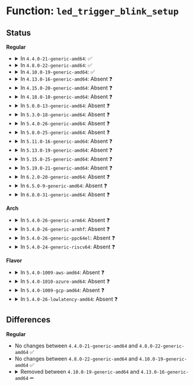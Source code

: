 # Function: <code>led_trigger_blink_setup</code>

## Status
<b>Regular</b>
<ul>
<li>
<details>
<summary>In <code>4.4.0-21-generic-amd64</code>: ✅</summary>

```c
void led_trigger_blink_setup(struct led_trigger * trig, long unsigned int * delay_on, long unsigned int * delay_off, int oneshot, int invert)
```

```json
{
  "name": "led_trigger_blink_setup",
  "collision_type": "Unique Static",
  "inline_type": "No",
  "funcs": [
    {
      "addr": 18446744071585982912,
      "name": "led_trigger_blink_setup",
      "external": false,
      "loc": "drivers/leds/led-triggers.c:269",
      "file": "drivers/leds/led-triggers.c",
      "inline": "seen, unknown",
      "caller_inline": [],
      "caller_func": [
        "drivers/leds/led-triggers.c:led_trigger_blink",
        "drivers/leds/led-triggers.c:led_trigger_blink_oneshot"
      ]
    }
  ],
  "symbols": [
    {
      "addr": 18446744071585982912,
      "name": "led_trigger_blink_setup",
      "section": ".text",
      "bind": "STB_LOCAL",
      "size": 168
    }
  ]
}
```
</details>
</li>
<li>
<details>
<summary>In <code>4.8.0-22-generic-amd64</code>: ✅</summary>

```c
void led_trigger_blink_setup(struct led_trigger * trig, long unsigned int * delay_on, long unsigned int * delay_off, int oneshot, int invert)
```

```json
{
  "name": "led_trigger_blink_setup",
  "collision_type": "Unique Static",
  "inline_type": "No",
  "funcs": [
    {
      "addr": 18446744071586388544,
      "name": "led_trigger_blink_setup",
      "external": false,
      "loc": "drivers/leds/led-triggers.c:290",
      "file": "drivers/leds/led-triggers.c",
      "inline": "seen, unknown",
      "caller_inline": [],
      "caller_func": [
        "drivers/leds/led-triggers.c:led_trigger_blink_oneshot",
        "drivers/leds/led-triggers.c:led_trigger_blink"
      ]
    }
  ],
  "symbols": [
    {
      "addr": 18446744071586388544,
      "name": "led_trigger_blink_setup",
      "section": ".text",
      "bind": "STB_LOCAL",
      "size": 168
    }
  ]
}
```
</details>
</li>
<li>
<details>
<summary>In <code>4.10.0-19-generic-amd64</code>: ✅</summary>

```c
void led_trigger_blink_setup(struct led_trigger * trig, long unsigned int * delay_on, long unsigned int * delay_off, int oneshot, int invert)
```

```json
{
  "name": "led_trigger_blink_setup",
  "collision_type": "Unique Static",
  "inline_type": "No",
  "funcs": [
    {
      "addr": 18446744071586597392,
      "name": "led_trigger_blink_setup",
      "external": false,
      "loc": "drivers/leds/led-triggers.c:297",
      "file": "drivers/leds/led-triggers.c",
      "inline": "seen, unknown",
      "caller_inline": [],
      "caller_func": [
        "drivers/leds/led-triggers.c:led_trigger_blink_oneshot",
        "drivers/leds/led-triggers.c:led_trigger_blink"
      ]
    }
  ],
  "symbols": [
    {
      "addr": 18446744071586597392,
      "name": "led_trigger_blink_setup",
      "section": ".text",
      "bind": "STB_LOCAL",
      "size": 168
    }
  ]
}
```
</details>
</li>
<li>
<details>
<summary>In <code>4.13.0-16-generic-amd64</code>: Absent ❓</summary>

```json
{
  "name": "led_trigger_blink_setup",
  "collision_type": "Unique Static",
  "inline_type": "Full",
  "funcs": [
    {
      "addr": 18446744071586722805,
      "name": "led_trigger_blink_setup",
      "external": false,
      "loc": "drivers/leds/led-triggers.c:297",
      "file": "drivers/leds/led-triggers.c",
      "inline": "not declared, inlined",
      "caller_inline": [
        "drivers/leds/led-triggers.c:led_trigger_blink_oneshot"
      ],
      "caller_func": []
    }
  ],
  "symbols": []
}
```
</details>
</li>
<li>
<details>
<summary>In <code>4.15.0-20-generic-amd64</code>: Absent ❓</summary>

```json
{
  "name": "led_trigger_blink_setup",
  "collision_type": "Unique Static",
  "inline_type": "Full",
  "funcs": [
    {
      "addr": 18446744071587207093,
      "name": "led_trigger_blink_setup",
      "external": false,
      "loc": "drivers/leds/led-triggers.c:297",
      "file": "drivers/leds/led-triggers.c",
      "inline": "not declared, inlined",
      "caller_inline": [
        "drivers/leds/led-triggers.c:led_trigger_blink_oneshot"
      ],
      "caller_func": []
    }
  ],
  "symbols": []
}
```
</details>
</li>
<li>
<details>
<summary>In <code>4.18.0-10-generic-amd64</code>: Absent ❓</summary>

```json
{
  "name": "led_trigger_blink_setup",
  "collision_type": "Unique Static",
  "inline_type": "Full",
  "funcs": [
    {
      "addr": 18446744071587507653,
      "name": "led_trigger_blink_setup",
      "external": false,
      "loc": "drivers/leds/led-triggers.c:297",
      "file": "drivers/leds/led-triggers.c",
      "inline": "not declared, inlined",
      "caller_inline": [
        "drivers/leds/led-triggers.c:led_trigger_blink_oneshot"
      ],
      "caller_func": []
    }
  ],
  "symbols": []
}
```
</details>
</li>
<li>
<details>
<summary>In <code>5.0.0-13-generic-amd64</code>: Absent ❓</summary>

```json
{
  "name": "led_trigger_blink_setup",
  "collision_type": "Unique Static",
  "inline_type": "Full",
  "funcs": [
    {
      "addr": 18446744071587688021,
      "name": "led_trigger_blink_setup",
      "external": false,
      "loc": "drivers/leds/led-triggers.c:335",
      "file": "drivers/leds/led-triggers.c",
      "inline": "not declared, inlined",
      "caller_inline": [
        "drivers/leds/led-triggers.c:led_trigger_blink_oneshot",
        "drivers/leds/led-triggers.c:led_trigger_blink_oneshot"
      ],
      "caller_func": []
    }
  ],
  "symbols": []
}
```
</details>
</li>
<li>
<details>
<summary>In <code>5.3.0-18-generic-amd64</code>: Absent ❓</summary>

```json
{
  "name": "led_trigger_blink_setup",
  "collision_type": "Unique Static",
  "inline_type": "Full",
  "funcs": [
    {
      "addr": 18446744071587967237,
      "name": "led_trigger_blink_setup",
      "external": false,
      "loc": "drivers/leds/led-triggers.c:331",
      "file": "drivers/leds/led-triggers.c",
      "inline": "not declared, inlined",
      "caller_inline": [
        "drivers/leds/led-triggers.c:led_trigger_blink_oneshot",
        "drivers/leds/led-triggers.c:led_trigger_blink_oneshot"
      ],
      "caller_func": []
    }
  ],
  "symbols": []
}
```
</details>
</li>
<li>
<details>
<summary>In <code>5.4.0-26-generic-amd64</code>: Absent ❓</summary>

```json
{
  "name": "led_trigger_blink_setup",
  "collision_type": "Unique Static",
  "inline_type": "Full",
  "funcs": [
    {
      "addr": 18446744071588174373,
      "name": "led_trigger_blink_setup",
      "external": false,
      "loc": "drivers/leds/led-triggers.c:332",
      "file": "drivers/leds/led-triggers.c",
      "inline": "not declared, inlined",
      "caller_inline": [
        "drivers/leds/led-triggers.c:led_trigger_blink_oneshot",
        "drivers/leds/led-triggers.c:led_trigger_blink_oneshot"
      ],
      "caller_func": []
    }
  ],
  "symbols": []
}
```
</details>
</li>
<li>
<details>
<summary>In <code>5.8.0-25-generic-amd64</code>: Absent ❓</summary>

```json
{
  "name": "led_trigger_blink_setup",
  "collision_type": "Unique Static",
  "inline_type": "Full",
  "funcs": [
    {
      "addr": 18446744071589038789,
      "name": "led_trigger_blink_setup",
      "external": false,
      "loc": "drivers/leds/led-triggers.c:378",
      "file": "drivers/leds/led-triggers.c",
      "inline": "not declared, inlined",
      "caller_inline": [
        "drivers/leds/led-triggers.c:led_trigger_blink_oneshot",
        "drivers/leds/led-triggers.c:led_trigger_blink_oneshot"
      ],
      "caller_func": []
    }
  ],
  "symbols": []
}
```
</details>
</li>
<li>
<details>
<summary>In <code>5.11.0-16-generic-amd64</code>: Absent ❓</summary>

```json
{
  "name": "led_trigger_blink_setup",
  "collision_type": "Unique Static",
  "inline_type": "Full",
  "funcs": [
    {
      "addr": 18446744071589048261,
      "name": "led_trigger_blink_setup",
      "external": false,
      "loc": "drivers/leds/led-triggers.c:393",
      "file": "drivers/leds/led-triggers.c",
      "inline": "not declared, inlined",
      "caller_inline": [
        "drivers/leds/led-triggers.c:led_trigger_blink_oneshot",
        "drivers/leds/led-triggers.c:led_trigger_blink_oneshot"
      ],
      "caller_func": []
    }
  ],
  "symbols": []
}
```
</details>
</li>
<li>
<details>
<summary>In <code>5.13.0-19-generic-amd64</code>: Absent ❓</summary>

```json
{
  "name": "led_trigger_blink_setup",
  "collision_type": "Unique Static",
  "inline_type": "Full",
  "funcs": [
    {
      "addr": 18446744071588935637,
      "name": "led_trigger_blink_setup",
      "external": false,
      "loc": "drivers/leds/led-triggers.c:393",
      "file": "drivers/leds/led-triggers.c",
      "inline": "not declared, inlined",
      "caller_inline": [
        "drivers/leds/led-triggers.c:led_trigger_blink_oneshot",
        "drivers/leds/led-triggers.c:led_trigger_blink_oneshot"
      ],
      "caller_func": []
    }
  ],
  "symbols": []
}
```
</details>
</li>
<li>
<details>
<summary>In <code>5.15.0-25-generic-amd64</code>: Absent ❓</summary>

```json
{
  "name": "led_trigger_blink_setup",
  "collision_type": "Unique Static",
  "inline_type": "Full",
  "funcs": [
    {
      "addr": 18446744071589643381,
      "name": "led_trigger_blink_setup",
      "external": false,
      "loc": "drivers/leds/led-triggers.c:393",
      "file": "drivers/leds/led-triggers.c",
      "inline": "not declared, inlined",
      "caller_inline": [
        "drivers/leds/led-triggers.c:led_trigger_blink_oneshot",
        "drivers/leds/led-triggers.c:led_trigger_blink_oneshot"
      ],
      "caller_func": []
    }
  ],
  "symbols": []
}
```
</details>
</li>
<li>
<details>
<summary>In <code>5.19.0-21-generic-amd64</code>: Absent ❓</summary>

```json
{
  "name": "led_trigger_blink_setup",
  "collision_type": "Unique Static",
  "inline_type": "Full",
  "funcs": [
    {
      "addr": 18446744071591144453,
      "name": "led_trigger_blink_setup",
      "external": false,
      "loc": "drivers/leds/led-triggers.c:395",
      "file": "drivers/leds/led-triggers.c",
      "inline": "not declared, inlined",
      "caller_inline": [],
      "caller_func": []
    }
  ],
  "symbols": []
}
```
</details>
</li>
<li>
<details>
<summary>In <code>6.2.0-20-generic-amd64</code>: Absent ❓</summary>

```json
{
  "name": "led_trigger_blink_setup",
  "collision_type": "Unique Static",
  "inline_type": "Full",
  "funcs": [
    {
      "addr": 18446744071592870421,
      "name": "led_trigger_blink_setup",
      "external": false,
      "loc": "drivers/leds/led-triggers.c:395",
      "file": "drivers/leds/led-triggers.c",
      "inline": "not declared, inlined",
      "caller_inline": [],
      "caller_func": []
    }
  ],
  "symbols": []
}
```
</details>
</li>
<li>
<details>
<summary>In <code>6.5.0-9-generic-amd64</code>: Absent ❓</summary>

```json
{
  "name": "led_trigger_blink_setup",
  "collision_type": "Unique Static",
  "inline_type": "Full",
  "funcs": [
    {
      "addr": 18446744071593309305,
      "name": "led_trigger_blink_setup",
      "external": false,
      "loc": "drivers/leds/led-triggers.c:396",
      "file": "drivers/leds/led-triggers.c",
      "inline": "not declared, inlined",
      "caller_inline": [
        "drivers/leds/led-triggers.c:led_trigger_blink_oneshot",
        "drivers/leds/led-triggers.c:led_trigger_blink"
      ],
      "caller_func": []
    }
  ],
  "symbols": []
}
```
</details>
</li>
<li>
<details>
<summary>In <code>6.8.0-31-generic-amd64</code>: Absent ❓</summary>

```json
{
  "name": "led_trigger_blink_setup",
  "collision_type": "Unique Static",
  "inline_type": "Full",
  "funcs": [
    {
      "addr": 18446744071594065849,
      "name": "led_trigger_blink_setup",
      "external": false,
      "loc": "drivers/leds/led-triggers.c:383",
      "file": "drivers/leds/led-triggers.c",
      "inline": "not declared, inlined",
      "caller_inline": [
        "drivers/leds/led-triggers.c:led_trigger_blink_oneshot",
        "drivers/leds/led-triggers.c:led_trigger_blink"
      ],
      "caller_func": []
    }
  ],
  "symbols": []
}
```
</details>
</li>
</ul>
<b>Arch</b>
<ul>
<li>
<details>
<summary>In <code>5.4.0-26-generic-arm64</code>: Absent ❓</summary>

```json
{
  "name": "led_trigger_blink_setup",
  "collision_type": "Unique Static",
  "inline_type": "Full",
  "funcs": [
    {
      "addr": 18446603336501469612,
      "name": "led_trigger_blink_setup",
      "external": false,
      "loc": "drivers/leds/led-triggers.c:332",
      "file": "drivers/leds/led-triggers.c",
      "inline": "not declared, inlined",
      "caller_inline": [
        "drivers/leds/led-triggers.c:led_trigger_blink_oneshot",
        "drivers/leds/led-triggers.c:led_trigger_blink_oneshot"
      ],
      "caller_func": []
    }
  ],
  "symbols": []
}
```
</details>
</li>
<li>
<details>
<summary>In <code>5.4.0-26-generic-armhf</code>: Absent ❓</summary>

```json
{
  "name": "led_trigger_blink_setup",
  "collision_type": "Unique Static",
  "inline_type": "Full",
  "funcs": [
    {
      "addr": 3234020244,
      "name": "led_trigger_blink_setup",
      "external": false,
      "loc": "drivers/leds/led-triggers.c:332",
      "file": "drivers/leds/led-triggers.c",
      "inline": "not declared, inlined",
      "caller_inline": [
        "drivers/leds/led-triggers.c:led_trigger_blink_oneshot",
        "drivers/leds/led-triggers.c:led_trigger_blink_oneshot"
      ],
      "caller_func": []
    }
  ],
  "symbols": []
}
```
</details>
</li>
<li>
<details>
<summary>In <code>5.4.0-26-generic-ppc64el</code>: Absent ❓</summary>

```json
{
  "name": "led_trigger_blink_setup",
  "collision_type": "Unique Static",
  "inline_type": "Full",
  "funcs": [
    {
      "addr": 13835058055295007480,
      "name": "led_trigger_blink_setup",
      "external": false,
      "loc": "drivers/leds/led-triggers.c:332",
      "file": "drivers/leds/led-triggers.c",
      "inline": "not declared, inlined",
      "caller_inline": [
        "drivers/leds/led-triggers.c:led_trigger_blink_oneshot",
        "drivers/leds/led-triggers.c:led_trigger_blink_oneshot"
      ],
      "caller_func": []
    }
  ],
  "symbols": []
}
```
</details>
</li>
<li>
<details>
<summary>In <code>5.4.0-24-generic-riscv64</code>: Absent ❓</summary>

```json
{
  "name": "led_trigger_blink_setup",
  "collision_type": "Unique Static",
  "inline_type": "Full",
  "funcs": [
    {
      "addr": 18446743936278060400,
      "name": "led_trigger_blink_setup",
      "external": false,
      "loc": "drivers/leds/led-triggers.c:332",
      "file": "drivers/leds/led-triggers.c",
      "inline": "not declared, inlined",
      "caller_inline": [
        "drivers/leds/led-triggers.c:led_trigger_blink_oneshot",
        "drivers/leds/led-triggers.c:led_trigger_blink_oneshot"
      ],
      "caller_func": []
    }
  ],
  "symbols": []
}
```
</details>
</li>
</ul>
<b>Flavor</b>
<ul>
<li>
<details>
<summary>In <code>5.4.0-1009-aws-amd64</code>: Absent ❓</summary>

```json
{
  "name": "led_trigger_blink_setup",
  "collision_type": "Unique Static",
  "inline_type": "Full",
  "funcs": [
    {
      "addr": 18446744071587793845,
      "name": "led_trigger_blink_setup",
      "external": false,
      "loc": "drivers/leds/led-triggers.c:332",
      "file": "drivers/leds/led-triggers.c",
      "inline": "not declared, inlined",
      "caller_inline": [
        "drivers/leds/led-triggers.c:led_trigger_blink_oneshot",
        "drivers/leds/led-triggers.c:led_trigger_blink_oneshot"
      ],
      "caller_func": []
    }
  ],
  "symbols": []
}
```
</details>
</li>
<li>
<details>
<summary>In <code>5.4.0-1010-azure-amd64</code>: Absent ❓</summary>

```json
{
  "name": "led_trigger_blink_setup",
  "collision_type": "Unique Static",
  "inline_type": "Full",
  "funcs": [
    {
      "addr": 18446744071587497269,
      "name": "led_trigger_blink_setup",
      "external": false,
      "loc": "drivers/leds/led-triggers.c:332",
      "file": "drivers/leds/led-triggers.c",
      "inline": "not declared, inlined",
      "caller_inline": [
        "drivers/leds/led-triggers.c:led_trigger_blink_oneshot",
        "drivers/leds/led-triggers.c:led_trigger_blink_oneshot"
      ],
      "caller_func": []
    }
  ],
  "symbols": []
}
```
</details>
</li>
<li>
<details>
<summary>In <code>5.4.0-1009-gcp-amd64</code>: Absent ❓</summary>

```json
{
  "name": "led_trigger_blink_setup",
  "collision_type": "Unique Static",
  "inline_type": "Full",
  "funcs": [
    {
      "addr": 18446744071588128901,
      "name": "led_trigger_blink_setup",
      "external": false,
      "loc": "drivers/leds/led-triggers.c:332",
      "file": "drivers/leds/led-triggers.c",
      "inline": "not declared, inlined",
      "caller_inline": [
        "drivers/leds/led-triggers.c:led_trigger_blink_oneshot",
        "drivers/leds/led-triggers.c:led_trigger_blink_oneshot"
      ],
      "caller_func": []
    }
  ],
  "symbols": []
}
```
</details>
</li>
<li>
<details>
<summary>In <code>5.4.0-26-lowlatency-amd64</code>: Absent ❓</summary>

```json
{
  "name": "led_trigger_blink_setup",
  "collision_type": "Unique Static",
  "inline_type": "Full",
  "funcs": [
    {
      "addr": 18446744071588246437,
      "name": "led_trigger_blink_setup",
      "external": false,
      "loc": "drivers/leds/led-triggers.c:332",
      "file": "drivers/leds/led-triggers.c",
      "inline": "not declared, inlined",
      "caller_inline": [
        "drivers/leds/led-triggers.c:led_trigger_blink_oneshot",
        "drivers/leds/led-triggers.c:led_trigger_blink_oneshot"
      ],
      "caller_func": []
    }
  ],
  "symbols": []
}
```
</details>
</li>
</ul>

## Differences
<b>Regular</b>
<ul>
<li>
No changes between <code>4.4.0-21-generic-amd64</code> and <code>4.8.0-22-generic-amd64</code> ✅
</li>
<li>
No changes between <code>4.8.0-22-generic-amd64</code> and <code>4.10.0-19-generic-amd64</code> ✅
</li>
<li>
<details>
<summary>Removed between <code>4.10.0-19-generic-amd64</code> and <code>4.13.0-16-generic-amd64</code> ➖</summary>

```c
void led_trigger_blink_setup(struct led_trigger * trig, long unsigned int * delay_on, long unsigned int * delay_off, int oneshot, int invert)
```
</details>
</li>
</ul>
